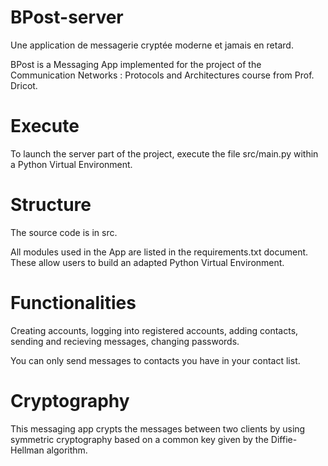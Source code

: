 # BPost-server
Une application de messagerie cryptée moderne et jamais en retard.

BPost is a Messaging App implemented for the project of the Communication Networks : Protocols and Architectures course from Prof. Dricot.

# Execute
To launch the server part of the project, execute the file src/main.py within a Python Virtual Environment. 

# Structure

The source code is in src.

All modules used in the App are listed in the requirements.txt document. These allow users to build an adapted Python Virtual Environment.

# Functionalities

Creating accounts, logging into registered accounts, adding contacts, sending and recieving messages, changing passwords.

You can only send messages to contacts you have in your contact list.

# Cryptography 
This messaging app crypts the messages between two clients by using symmetric cryptography based on a common key given by the Diffie-Hellman algorithm.
